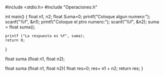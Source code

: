#include <stdio.h>
#include "Operaciones.h"

int main() {
    float n1, n2;
    float Suma=0;
    printf("Coloque algun numero:");
    scanf("%f", &n1);
    printf("Coloque el ptro numero:");
    scanf("%f", &n2);
    suma = float suma();
    
    printf ("La respuesta es %f", suma);
    return 0;
}




float suma (float n1, float n2);

float suma (float n1, float n2){
    float res=0;
    res= n1 + n2;
    return res;
}
